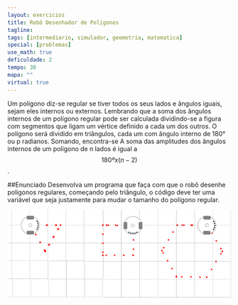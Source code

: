 ```yaml
---
layout: exercicios
title: Robô Desenhador de Polígonos
tagline: 
tags: [intermediario, simulador, geometria, matematica]
special: [problemas]
use_math: true
deficuldade: 2
tempo: 30
mapa: ""
virtual: true
---
```


Um polígono diz-se regular se tiver todos os seus lados e ângulos iguais, sejam eles internos ou externos. Lembrando que a soma dos ângulos internos de um polígono regular pode ser calculada dividindo-se a figura com segmentos que ligam um vértice definido a cada um dos outros. O polígono será dividido em triângulos, cada um com ângulo interno de 180° ou p radianos. Somando, encontra-se   A soma das amplitudes dos ângulos internos de um polígono de n lados é igual a $$ 180ºx(n-2) $$. 

##Enunciado
Desenvolva um programa que faça com que o robô desenhe poligonos regulares, começando pelo triângulo, o código deve ter uma variável que seja justamente para mudar o tamanho do polígono regular.

<center>
<img width="700" src="/assets/img/exercicios/desenhador_poligonos.png">
</center>
